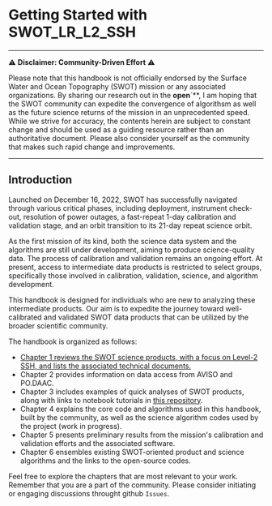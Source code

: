 # Getting Started with SWOT_LR_L2_SSH
---

⚠️ **Disclaimer: Community-Driven Effort** ⚠️

Please note that this handbook is not officially endorsed by the Surface Water and Ocean Topography (SWOT) mission or any associated organizations. By sharing our research out in the **open**`**, I am hoping that the SWOT community can expedite the convergence of algorithsm as well as the future science returns of the mission in an unprecedented speed. While we strive for accuracy, the contents herein are subject to constant change and should be used as a guiding resource rather than an authoritative document. Please also consider yourself as the community that makes such rapid change and improvements.

---

## Introduction

Launched on December 16, 2022, SWOT has successfully navigated through various critical phases, including deployment, instrument check-out, resolution of power outages, a fast-repeat 1-day calibration and validation stage, and an orbit transition to its 21-day repeat science orbit.

As the first mission of its kind, both the science data system and the algorithms are still under development, aiming to produce science-quality data. The process of calibration and validation remains an ongoing effort. At present, access to intermediate data products is restricted to select groups, specifically those involved in calibration, validation, science, and algorithm development.

This handbook is designed for individuals who are new to analyzing these intermediate products. Our aim is to expedite the journey toward well-calibrated and validated SWOT data products that can be utilized by the broader scientific community.

The handbook is organized as follows:

- [Chapter 1 reviews the SWOT science products, with a focus on Level-2 SSH, and lists the associated technical documents.](chap1_product_review.md)
- Chapter 2 provides information on data access from AVISO and PO.DAAC.
- Chapter 3 includes examples of quick analyses of SWOT products, along with links to notebook tutorials in [this repository](https://github.com/podaac/SWOT-OpenToolkit).
- Chapter 4 explains the core code and algorithms used in this handbook, built by the community, as well as the science algorithm codes used by the project (work in progress).
- Chapter 5 presents preliminary results from the mission's calibration and validation efforts and the associated software.
- Chapter 6 ensembles existing SWOT-oriented product and science algorithms and the links to the open-source codes.

Feel free to explore the chapters that are most relevant to your work. Remember that you are a part of the community. Please consider initiating or engaging discussions throught github `Issues`.
